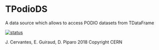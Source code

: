 # TPodioDS
A data source which allows to access PODIO datasets from TDataFrame

[![status](https://travis-ci.org/dpiparo/TPodioDS.svg?branch=master)](https://travis-ci.org/dpiparo/TPodioDS#)

J. Cervantes, E. Guiraud, D. Piparo
2018 Copyright CERN
